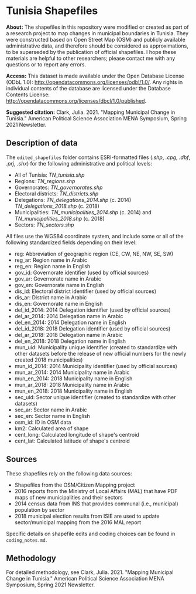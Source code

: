 
# Tunisia Shapefiles

**About:** The shapefiles in this repository were modified or created as part of a research project to map changes in municipal boundaries in Tunisia. They were constructed based on Open Street Map (OSM) and publicly available administrative data, and therefore should be considered as approximations, to be superseded by the publication of official shapefiles. I hope these materials are helpful to other researchers; please contact me with any questions or to report any errors.

**Access:** This dataset is made available under the Open Database License (ODbL 1.0): http://opendatacommons.org/licenses/odbl/1.0/. Any rights in individual contents of the database are licensed under the Database Contents License: http://opendatacommons.org/licenses/dbcl/1.0/published.

**Suggested citation:** Clark, Julia. 2021. "Mapping Municipal Change in Tunisia." American Political Science Association MENA Symposium, Spring 2021 Newsletter.

## Description of data

The `edited_shapefiles` folder contains ESRI-formatted files (*.shp*, *.cpg*, *.dbf*, *.prj*, *.shx*) for the following administrative and political levels:

 - All of Tunisia: *TN_tunisia.shp*
 - Regions: *TN_regions.shp*
 - Governorates: *TN_governorates.shp*
 - Electoral districts: *TN_districts.shp*
 - Delegations: *TN_delegations_2014.shp* (c. 2014) *TN_delegations_2018.shp* (c. 2018)
 - Municipalities: *TN_municipalities_2014.shp* (c. 2014) and *TN_municipalities_2018.shp* (c. 2018)
 - Sectors: *TN_sectors.shp*

All files use the WGS84 coordinate system, and include some or all of the following standardized fields depending on their level:

 - reg: Abbreviation of geographic region (CE, CW, NE, NW, SE, SW)
 - reg_ar: Region name in Arabic
 - reg_en: Region name in English
 - gov_id: Governorate identifier (used by official sources)
 - gov_ar: Governorate name in Arabic
 - gov_en: Governorate name in English
 - dis_id: Electoral district identifier (used by official sources)
 - dis_ar: District name in Arabic
 - dis_en: Governorate name in English
 - del_id_2014: 2014 Delegation identifier (used by official sources)
 - del_ar_2014: 2014 Delegation name in Arabic
 - del_en_2014: 2014 Delegation name in English
 - del_id_2018: 2018 Delegation identifier (used by official sources)
 - del_ar_2018: 2018 Delegation name in Arabic
 - del_en_2018: 2018 Delegation name in English
 - mun_uid: Municipality unique identifier (created to standardize with other datasets before the release of new official numbers for the newly created 2018 municipalities)
 - mun_id_2014: 2014 Municipality identifier (used by official sources)
 - mun_ar_2014: 2014 Municipality name in Arabic
 - mun_en_2014: 2018 Municipality name in English
 - mun_ar_2018: 2018 Municipality name in Arabic
 - mun_en_2018: 2018 Municipality name in English
 - sec_uid: Sector unique identifier (created to standardize with other datasets)
 - sec_ar: Sector name in Arabic
 - sec_en: Sector name in English
 - osm_id: ID in OSM data
 - km2: Calculated area of shape
 - cent_long: Calculated longitude of shape's centroid
 - cent_lat: Calculated latitude of shape's centroid

## Sources

These shapefiles rely on the following data sources:

 - Shapefiles from the OSM/Citizen Mapping project
 - 2016 reports from the Ministry of Local Affairs (MAL) that have PDF maps of new municipalities and their sectors
 - 2014 census data from INS that provides communal (i.e., municipal) population by sector
 - 2018 municipal election results from ISIE are used to update sector/municipal mapping from the 2016 MAL report

Specific details on shapefile edits and coding choices can be found in `coding_notes.md`.

## Methodology

For detailed methodology, see Clark, Julia. 2021. "Mapping Municipal Change in Tunisia." American Political Science Association MENA Symposium, Spring 2021 Newsletter.

